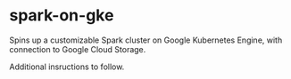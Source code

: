 # spark-on-gke
Spins up a customizable Spark cluster on Google Kubernetes Engine, with connection to Google Cloud Storage.

Additional insructions to follow. 

